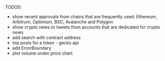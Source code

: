 TODOS:

- show recent approvals from chains that are frequently used: Ethereum, Arbitrum, Optimism, BSC, Avalanche and Polygon
- show crypto news or tweets from accounts that are dedicated for crypto news
- add search with contract address
- top pools for a token - gecko api
- add ErrorBoundary
- plot volume under price chart
